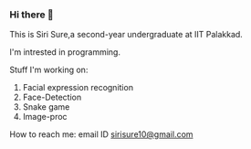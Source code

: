 ### Hi there 👋
This is Siri Sure,a second-year undergraduate at IIT Palakkad.

I'm intrested in programming.

Stuff I'm working on:
1. Facial expression recognition
2. Face-Detection
3. Snake game
4. Image-proc

How to reach me: email ID sirisure10@gmail.com
<!--
**siris11/siris11** is a ✨ _special_ ✨ repository because its `README.md` (this file) appears on your GitHub profile.

Here are some ideas to get you started:

- 🔭 I’m currently working on ...
- 🌱 I’m currently learning ...
- 👯 I’m looking to collaborate on ...
- 🤔 I’m looking for help with ...
- 💬 Ask me about ...
- 📫 How to reach me: ...
- 😄 Pronouns: ...
- ⚡ Fun fact: ...
-->
